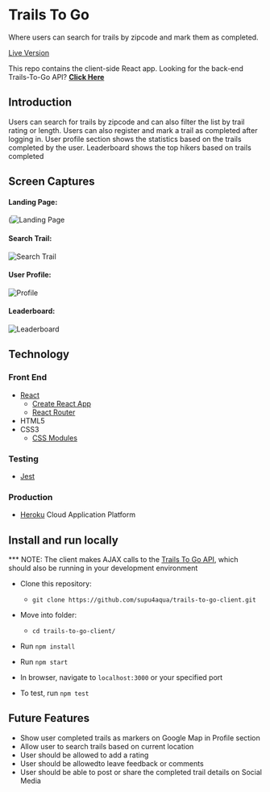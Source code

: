   # Trails To Go

  Where users can search for trails by zipcode and mark them as completed.
  
<a href="https://trails-to-go-client.mesupi.vercel.app/" target="_blank">Live Version</a>
  
  This repo contains the client-side React app. Looking for the back-end Trails-To-Go API? **[Click Here](https://github.com/supu4aqua/trails-to-go-server.git)**

## Introduction
Users can search for trails by zipcode and can also filter the list by trail rating or length.
Users can also register and mark a trail as completed after logging in.
User profile section shows the statistics based on the trails completed by the user.
Leaderboard shows the top hikers based on trails completed

## Screen Captures
#### Landing Page:
(![Landing Page](Landing.jpg)

#### Search Trail:
![Search Trail](/relative/path/to/search_trail.jpg?raw=true "SearchTrail")

#### User Profile:
![Profile](/relative/path/to/Profile.jpg?raw=true "Profile")

#### Leaderboard: 
![Leaderboard](/relative/path/to/Leaderboard.jpg?raw=true "Leaderboard")


## Technology

### Front End
* [React](https://reactjs.org/)
    * [Create React App](https://reactjs.org/docs/create-a-new-react-app.html)
    * [React Router](https://reacttraining.com/react-router/)
* HTML5
* CSS3
    * [CSS Modules](https://github.com/css-modules/css-modules)

### Testing
* [Jest](https://jestjs.io/en/)

### Production
* [Heroku](https://www.heroku.com/) Cloud Application Platform

## Install and run locally
*** NOTE: The client makes AJAX calls to the [Trails To Go API](https://github.com/supu4aqua/trails-to-go-server.git), which should also be running in your development environment

* Clone this repository:
    * `git clone https://github.com/supu4aqua/trails-to-go-client.git`
* Move into folder:
    * `cd trails-to-go-client/`
* Run `npm install`
* Run `npm start`
* In browser, navigate to `localhost:3000` or your specified port
  
* To test, run `npm test`


## Future Features
* Show user completed trails as markers on Google Map in Profile section
* Allow user to search trails based on current location
* User should be allowed to add a rating
* User should be allowedto leave feedback or comments
* User should be able to post or share the completed trail details on Social Media
